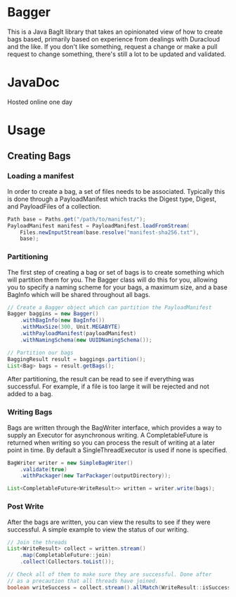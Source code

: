 # Bagger

This is a Java BagIt library that takes an opinionated view of how to create bags
based, primarily based on experience from dealings with Duracloud and the like.
If you don't like something, request a change or make a pull request to change something,
there's still a lot to be updated and validated.

# JavaDoc

Hosted online one day

# Usage

## Creating Bags

### Loading a manifest

In order to create a bag, a set of files needs to be associated. Typically this is done
through a PayloadManifest which tracks the Digest type, Digest, and PayloadFiles of a
collection.

```java
Path base = Paths.get("/path/to/manifest/");
PayloadManifest manifest = PayloadManifest.loadFromStream(
    Files.newInputStream(base.resolve("manifest-sha256.txt"), 
    base);
```

### Partitioning

The first step of creating a bag or set of bags is to create something which will partition
them for you. The Bagger class will do this for you, allowing you to specify a naming scheme
for your bags, a maximum size, and a base BagInfo which will be shared throughout all bags.

```java
// Create a Bagger object which can partition the PayloadManifest
Bagger baggins = new Bagger()
    .withBagInfo(new BagInfo())
    .withMaxSize(300, Unit.MEGABYTE)
    .withPayloadManifest(payloadManifest)
    .withNamingSchema(new UUIDNamingSchema());

// Partition our bags
BaggingResult result = baggings.partition(); 
List<Bag> bags = result.getBags();
```

After partitioning, the result can be read to see if everything was successful. For example,
if a file is too large it will be rejected and not added to a bag.

### Writing Bags

Bags are written through the BagWriter interface, which provides a way to supply an Executor
for asynchronous writing. A CompletableFuture is returned when writing so you can process the
result of writing at a later point in time. By default a SingleThreadExecutor is used if none
is specified.

```java
BagWriter writer = new SimpleBagWriter()
    .validate(true)
    .withPackager(new TarPackager(outputDirectory));

List<CompletableFuture<WriteResult>> written = writer.write(bags);
```

### Post Write 

After the bags are written, you can view the results to see if they were successful. A simple example
to view the status of our writing.

```java
// Join the threads 
List<WriteResult> collect = written.stream()
    .map(CompletableFuture::join)
    .collect(Collectors.toList());

// Check all of them to make sure they are successful. Done after
// as a precaution that all threads have joined.
boolean writeSuccess = collect.stream().allMatch(WriteResult::isSuccess);
```
